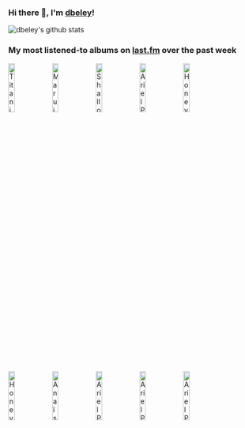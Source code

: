 ### Hi there 👋, I'm [dbeley](https://dbeley.ovh/en)!

![dbeley's github stats](https://github-readme-stats.vercel.app/api?username=dbeley)

### My most listened-to albums on [last.fm](https://www.last.fm/user/d_beley) over the past week

[<img src='https://lastfm.freetls.fastly.net/i/u/300x300/e68841a2f4211f19a8b31d2e768daca1.jpg' width='16%' alt='Titanic - HAGEN'>](https://www.last.fm/music/titanic/hagen)&nbsp;
[<img src='https://lastfm.freetls.fastly.net/i/u/300x300/6cecabcc9eaf02616756657c0653febb.jpg' width='16%' alt='Maruja - Pain To Power'>](https://www.last.fm/music/maruja/pain%2bto%2bpower)&nbsp;
[<img src='https://lastfm.freetls.fastly.net/i/u/300x300/710bc33833956ef23dd82699c17f65c4.jpg' width='16%' alt='Shallowater - There Is A Well'>](https://www.last.fm/music/shallowater/there%2bis%2ba%2bwell)&nbsp;
[<img src='https://lastfm.freetls.fastly.net/i/u/300x300/76ebf2deff9f466dc6640ab8eb4442bd.png' width='16%' alt='Ariel Pinks Haunted Graffiti - Before Today'>](https://www.last.fm/music/ariel%2bpink%2527s%2bhaunted%2bgraffiti/before%2btoday)&nbsp;
[<img src='https://lastfm.freetls.fastly.net/i/u/300x300/ff27ff502cdae8cbf471fc62f9f77fbd.png' width='16%' alt='Honeydip - groovy indian summer'>](https://www.last.fm/music/honeydip/groovy%2bindian%2bsummer)&nbsp;
<br>
[<img src='https://lastfm.freetls.fastly.net/i/u/300x300/ba50b7ca406f35f49f25e8d749d281b3.jpg' width='16%' alt='Honeydip - Another Sunny Day'>](https://www.last.fm/music/honeydip/another%2bsunny%2bday)&nbsp;
[<img src='https://lastfm.freetls.fastly.net/i/u/300x300/0f8319fbeca78d579d4c5321048a6d54.jpg' width='16%' alt='Anaïs Reno - At PizzaExpress Live - In London'>](https://www.last.fm/music/ana%25c3%25afs%2breno/at%2bpizzaexpress%2blive%2b-%2bin%2blondon)&nbsp;
[<img src='https://lastfm.freetls.fastly.net/i/u/300x300/d3b9a8aec24fc7da15c62c6b421be77d.jpg' width='16%' alt='Ariel Pink - pom pom'>](https://www.last.fm/music/ariel%2bpink/pom%2bpom)&nbsp;
[<img src='https://lastfm.freetls.fastly.net/i/u/300x300/8b9c3638e0e093865bf0eeb13d25fc0f.jpg' width='16%' alt='Ariel Pink - Dedicated To Bobby Jameson'>](https://www.last.fm/music/ariel%2bpink/dedicated%2bto%2bbobby%2bjameson)&nbsp;
[<img src='https://lastfm.freetls.fastly.net/i/u/300x300/4ae156bc43c2a5d3cc93a72a831d49e4.jpg' width='16%' alt='Ariel Pinks Haunted Graffiti - Mature Themes'>](https://www.last.fm/music/ariel%2bpink%2527s%2bhaunted%2bgraffiti/mature%2bthemes)&nbsp;
<br>
